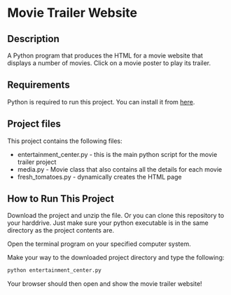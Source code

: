 # Movie Trailer Website

## Description

A Python program that produces the HTML for a movie website that displays
a number of movies. Click on a movie poster to play its trailer.

## Requirements

Python is required to run this project. You can install it from [here](https://www.python.org/).

## Project files

This project contains the following files:

* entertainment_center.py - this is the main python script for the movie trailer project
* media.py - Movie class that also contains all the details for each movie
* fresh_tomatoes.py - dynamically creates the HTML page

## How to Run This Project

Download the project and unzip the file. Or you can clone this repository to your harddrive. Just make sure your python executable is in the same directory
as the project contents are.

Open the terminal program on your specified computer system.

Make your way to the downloaded project directory and type the following:

```bash
python entertainment_center.py
```

Your browser should then open and show the movie trailer website!
